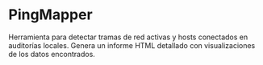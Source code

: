 # PingMapper
Herramienta para detectar tramas de red activas y hosts conectados en auditorías locales. Genera un informe HTML detallado con visualizaciones de los datos encontrados.
